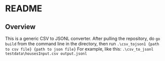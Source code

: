 # README




## Overview

This is a generic CSV to JSONL converter. After pulling the repository, do `go build` from the command line in the directory, then run `.\csv_tojson1 {path to csv file} {path to json file}` For example, like this:  `.\csv_to_jsonl testdata\housesInput.csv output.jsonl`

